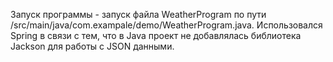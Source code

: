 Запуск программы - запуск файла WeatherProgram по пути /src/main/java/com.exampale/demo/WeatherProgram.java.
Использовался Spring в связи с тем, что в Java проект не добавлялась библиотека Jackson для работы с JSON данными.
